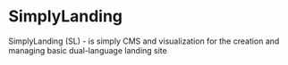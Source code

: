 # SimplyLanding
SimplyLanding (SL) - is simply CMS and visualization for the creation and managing basic dual-language landing site 
